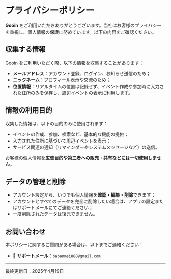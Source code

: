 # プライバシーポリシー

**Gooin** をご利用いただきありがとうございます。当社はお客様のプライバシーを重視し、個人情報の保護に努めています。以下の内容をご確認ください。

## 収集する情報

Gooin をご利用いただく際、以下の情報を収集することがあります：

- **メールアドレス**：アカウント登録、ログイン、お知らせ送信のため；
- **ニックネーム**：プロフィール表示や交流のため；
- **位置情報**：リアルタイムの位置は記録せず、イベント作成や参加時に入力された住所のみを保存し、周辺イベントの表示に利用します。

## 情報の利用目的

収集した情報は、以下の目的のみに使用されます：

- イベントの作成、参加、検索など、基本的な機能の提供；
- 入力された住所に基づいて周辺イベントを表示；
- サービス関連の通知（リマインダーやシステムメッセージなど）の送信。

お客様の個人情報を**広告目的や第三者への販売・共有などには一切使用しません**。

## データの管理と削除

- アカウント設定から、いつでも個人情報を**確認・編集・削除**できます；
- アカウントとすべてのデータを完全に削除したい場合は、アプリの設定またはサポートメールにてご連絡ください；
- 一度削除されたデータは復元できません。

## お問い合わせ

本ポリシーに関するご質問がある場合は、以下までご連絡ください：

- 📧 **サポートメール**：`babanmei888@gmail.com`
---

最終更新日：2025年4月19日
